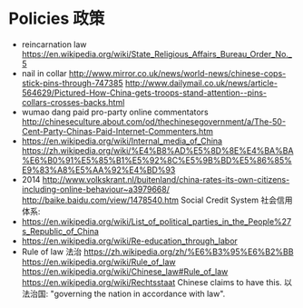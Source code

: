 # Policies 政策

- reincarnation law <https://en.wikipedia.org/wiki/State_Religious_Affairs_Bureau_Order_No._5>
- nail in collar <http://www.mirror.co.uk/news/world-news/chinese-cops-stick-pins-through-747385> <http://www.dailymail.co.uk/news/article-564629/Pictured-How-China-gets-troops-stand-attention--pins-collars-crosses-backs.html>
- wumao dang paid pro-party online commentators <http://chineseculture.about.com/od/thechinesegovernment/a/The-50-Cent-Party-Chinas-Paid-Internet-Commenters.htm>
- <https://en.wikipedia.org/wiki/Internal_media_of_China> <https://zh.wikipedia.org/wiki/%E4%B8%AD%E5%8D%8E%E4%BA%BA%E6%B0%91%E5%85%B1%E5%92%8C%E5%9B%BD%E5%86%85%E9%83%A8%E5%AA%92%E4%BD%93>
- 2014 <http://www.volkskrant.nl/buitenland/china-rates-its-own-citizens-including-online-behaviour~a3979668/> <http://baike.baidu.com/view/1478540.htm> Social Credit System 社会信用体系:
- <https://en.wikipedia.org/wiki/List_of_political_parties_in_the_People%27s_Republic_of_China>
- <https://en.wikipedia.org/wiki/Re-education_through_labor>
- Rule of law 法治 <https://zh.wikipedia.org/zh/%E6%B3%95%E6%B2%BB> <https://en.wikipedia.org/wiki/Rule_of_law> <https://en.wikipedia.org/wiki/Chinese_law#Rule_of_law> <https://en.wikipedia.org/wiki/Rechtsstaat> Chinese claims to have this. 以法治国: "governing the nation in accordance with law".
